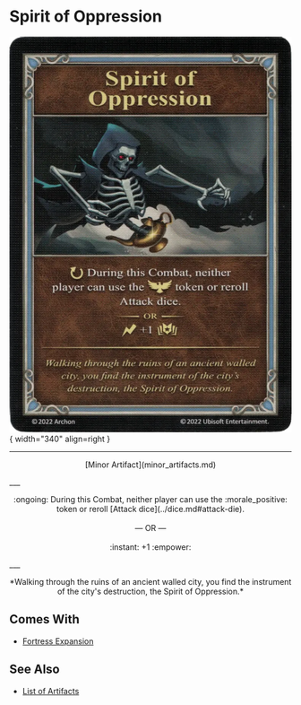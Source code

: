 # Spirit of Oppression

![Spirit of Oppression](../assets/artifacts_minor-spirit_of_oppression.webp){ width="340" align=right }
___
<p style="text-align: center;" markdown>[Minor Artifact](minor_artifacts.md)</p>
___
<p style="text-align: center;" markdown>:ongoing: During this Combat, neither player can use the :morale_positive: token or reroll [Attack dice](../dice.md#attack-die).<br><br>— OR —<br><br>:instant: +1 :empower:</p>
___
<p style="text-align: center;" markdown>*Walking through the ruins of an ancient walled city, you find the instrument of the city's destruction, the Spirit of Oppression.*</p>


## Comes With

- [Fortress Expansion](../content.md)


## See Also

- [List of Artifacts](../artifacts.md)
